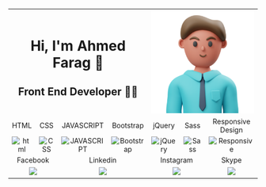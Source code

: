 <table align="center">
          <tr>
              <td  colspan="4" align="center">
                  <h1 align="center"> Hi, I'm Ahmed Farag 👋</h1>
                  <h2 align="center">Front End Developer 👨‍💻</h2>
              </td>
              <td  colspan="4" align="center">
                  <img src="team-2.png" alt="banner that says Ahmed Farag - Front End Developer">
              </td>
          </tr>    
            <tr>
                <td align="center">HTML</td>
                <td align="center">CSS</td>
                <td align="center">JAVASCRIPT</td>
                <td align="center">Bootstrap</td>
                <td align="center">jQuery</td>
                <td align="center">Sass</td>
                <td colspan="2" align="center">Responsive Design</td>
            </tr>
            <tr>
                <td align="center"><img src="https://img.icons8.com/color/48/000000/html-5--v1.png" alt="html"></td>
                <td align="center"><img src="https://img.icons8.com/color/48/000000/css3.png" alt="CSS"></td>
                <td align="center"><img src="https://img.icons8.com/color/48/000000/javascript--v2.png" alt="JAVASCRIPT"></td>
                <td align="center"><img src="https://img.icons8.com/color/48/000000/bootstrap.png" alt="Bootstrap"></td>
                <td align="center"><img src="https://img.icons8.com/external-tal-revivo-shadow-tal-revivo/24/000000/external-jquery-is-a-javascript-library-designed-to-simplify-html-logo-shadow-tal-revivo.png" alt="jQuery"></td>
                <td align="center"><img src="https://img.icons8.com/color/48/000000/sass-avatar.png" alt="Sass"></td>
                <td colspan="2" align="center"><img src="https://img.icons8.com/external-xnimrodx-blue-xnimrodx/64/000000/external-responsive-seo-and-marketing-xnimrodx-blue-xnimrodx-2.png" alt="Responsive"></td>
            </tr>
            <tr>
                <td colspan="2" align="center">Facebook</td>
                <td colspan="2" align="center">Linkedin</td>
                <td colspan="2" align="center">Instagram</td>
                <td colspan="2" align="center">Skype</td>
            </tr>
            <tr>
                <td colspan="2" align="center">
                  <a href="https://www.facebook.com/ahmedf.elbrazily/" target="_blank"><img src="https://img.icons8.com/color/48/000000/facebook-new.png"/></a>
                </td>
                <td colspan="2" align="center">
                  <a href="https://www.linkedin.com/in/ahmed-farag-395702199"><img src="https://img.icons8.com/fluency/48/000000/linkedin.png"/></a>        
                </td>
                <td colspan="2" align="center">
                  <a href="https://www.instagram.com/elbrazily2122/"><img src="https://img.icons8.com/fluency/48/000000/instagram-new.png"/></a>        
                </td>
                <td colspan="2" align="center"><a href="https://join.skype.com/invite/HhsQpj5iEZFj"><img src="https://img.icons8.com/color/48/000000/skype--v1.png"/></a></td>
            </tr>
</table>
